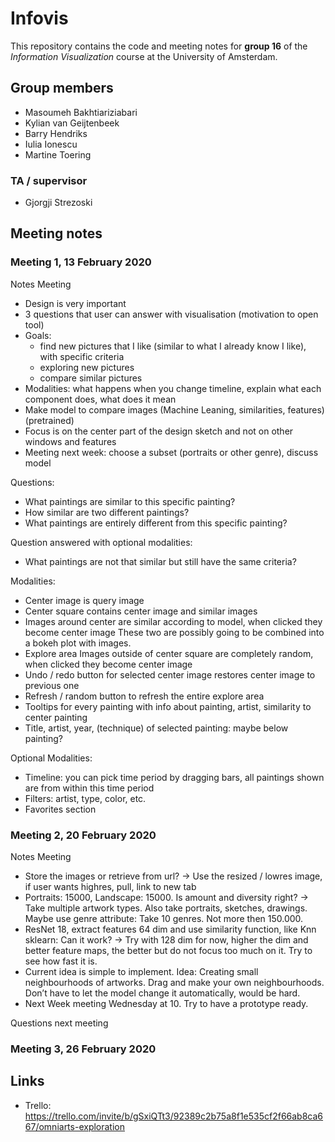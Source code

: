 # Infovis

This repository contains the code and meeting notes for **group 16** of the *Information Visualization* course at the University of Amsterdam.
## Group members
  - Masoumeh Bakhtiariziabari
  - Kylian van Geijtenbeek
  - Barry Hendriks
  - Iulia Ionescu
  - Martine Toering
### TA / supervisor
  - Gjorgji Strezoski


## Meeting notes

### Meeting 1, 13 February 2020

Notes Meeting
- Design is very important
- 3 questions that user can answer with visualisation (motivation to open tool)
- Goals:
    - find new pictures that I like (similar to what I already know I like), with specific criteria
    - exploring new pictures
    - compare similar pictures
- Modalities: what happens when you change timeline, explain what each component does, what does it mean
- Make model to compare images (Machine Leaning, similarities, features) (pretrained)
- Focus is on the center part of the design sketch and not on other windows and features
- Meeting next week: choose a subset (portraits or other genre), discuss model

Questions:
- What paintings are similar to this specific painting?
- How similar are two different paintings?
- What paintings are entirely different from this specific painting?

Question answered with optional modalities:
- What paintings are not that similar but still have the same criteria?

Modalities:
- Center image is query image
- Center square contains center image and similar images
- Images around center are similar according to model, when clicked they become center image
  These two are possibly going to be combined into a bokeh plot with images.
- Explore area
  Images outside of center square are completely random, when clicked they become center image
- Undo / redo button for selected center image restores center image to previous one
- Refresh / random button to refresh the entire explore area
- Tooltips for every painting with info about painting, artist, similarity to center painting
- Title, artist, year, (technique) of selected painting: maybe below painting?

Optional Modalities:
- Timeline: you can pick time period by dragging bars, all paintings shown are from within this time period
- Filters: artist, type, color, etc.
- Favorites section



### Meeting 2, 20 February 2020

Notes Meeting
- Store the images or retrieve from url? -> Use the resized / lowres image, if user wants highres, pull, link to new tab 
- Portraits: 15000, Landscape: 15000. Is amount and diversity right? -> Take multiple artwork types. Also take portraits, sketches, drawings. Maybe use genre attribute: Take 10 genres. Not more then 150.000.
- ResNet 18, extract features 64 dim and use similarity function, like Knn sklearn: Can it work? -> Try with 128 dim for now, higher the dim and better feature maps, the better but do not focus too much on it. Try to see how fast it is.
- Current idea is simple to implement. Idea: Creating small neighbourhoods of artworks. Drag and make your own neighbourhoods. Don’t have to let the model change it automatically, would be hard.
- Next Week meeting Wednesday at 10. Try to have a prototype ready. 

Questions next meeting

### Meeting 3, 26 February 2020

## Links
- Trello: https://trello.com/invite/b/gSxiQTt3/92389c2b75a8f1e535cf2f66ab8ca667/omniarts-exploration


